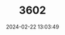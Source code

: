 ---
title: "3602"
category: "Callosciurus phayrei"
draft: false
date: 2024-02-22 13:03:49
languages:
  German: ["Phayre-Schönhörnchen"]
  English: ["Phayre's Squirrel"]
---